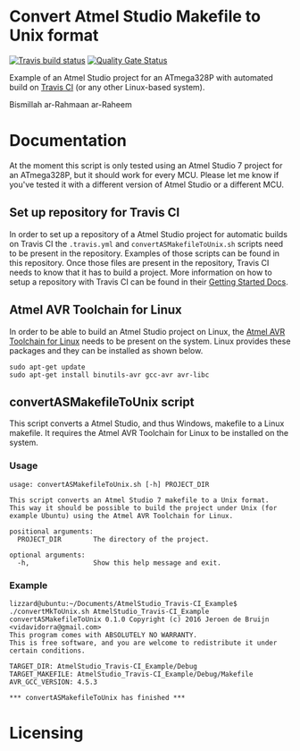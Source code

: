 # Convert Atmel Studio Makefile to Unix format
[![Travis build status][badge-travis]][travis-build]
[![Quality Gate Status](https://sonarcloud.io/api/project_badges/measure?project=incyi_AtmelStudio_Travis-CI_Example&metric=alert_status)](https://sonarcloud.io/dashboard?id=incyi_AtmelStudio_Travis-CI_Example)  

Example of an Atmel Studio project for an ATmega328P with automated build on [Travis CI][travis-ci] (or any other Linux-based system).

Bismillah ar-Rahmaan ar-Raheem

# Documentation
At the moment this script is only tested using an Atmel Studio 7 project for an ATmega328P, but it should work for every MCU. Please let me know if you've tested it with a different version of Atmel Studio or a different MCU.

## Set up repository for Travis CI
In order to set up a repository of a Atmel Studio project for automatic builds on Travis CI the `.travis.yml` and `convertASMakefileToUnix.sh` scripts need to be present in the repository. Examples of those scripts can be found in this repository. Once those files are present in the repository, Travis CI needs to know that it has to build a project. More information on how to setup a repository with Travis CI can be found in their [Getting Started Docs][travis-getstarted].

## Atmel AVR Toolchain for Linux
In order to be able to build an Atmel Studio project on Linux, the [Atmel AVR Toolchain for Linux][atmel-toolchain] needs to be present on the system.
Linux provides these packages and they can be installed as shown below.
```shell
sudo apt-get update
sudo apt-get install binutils-avr gcc-avr avr-libc
```

## convertASMakefileToUnix script
This script converts a Atmel Studio, and thus Windows, makefile to a Linux makefile. It requires the Atmel AVR Toolchain for Linux to be installed on the system.

### Usage
```
usage: convertASMakefileToUnix.sh [-h] PROJECT_DIR

This script converts an Atmel Studio 7 makefile to a Unix format.
This way it should be possible to build the project under Unix (for example Ubuntu) using the Atmel AVR Toolchain for Linux.

positional arguments:
  PROJECT_DIR        The directory of the project.

optional arguments:
  -h,                Show this help message and exit.
```

### Example
```
lizzard@ubuntu:~/Documents/AtmelStudio_Travis-CI_Example$ ./convertMkToUnix.sh AtmelStudio_Travis-CI_Example
convertASMakefileToUnix 0.1.0 Copyright (c) 2016 Jeroen de Bruijn <vidavidorra@gmail.com>
This program comes with ABSOLUTELY NO WARRANTY.
This is free software, and you are welcome to redistribute it under certain conditions.

TARGET_DIR: AtmelStudio_Travis-CI_Example/Debug
TARGET_MAKEFILE: AtmelStudio_Travis-CI_Example/Debug/Makefile
AVR_GCC_VERSION: 4.5.3

*** convertASMakefileToUnix has finished ***
```

# Licensing

[badge-travis]:         https://travis-ci.com/incyi/AtmelStudio_Travis-CI_Example.svg?token=GXoctkqhAbkBLipxHpR1&branch=master
[travis-build]:         https://travis-ci.com/incyi/AtmelStudio_Travis-CI_Example
[travis-ci]:            https://travis-ci.com
[travis-getstarted]:    https://docs.travis-ci.com/user/getting-started
[travis-docs]:          https://docs.travis-ci.com
[atmel-toolchain]:      http://www.atmel.com/tools/atmelavrtoolchainforlinux.aspx
